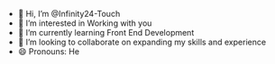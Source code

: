 - 👋 Hi, I’m @Infinity24-Touch
- 👀 I’m interested in Working with you
- 🌱 I’m currently learning Front End Development
- 💞️ I’m looking to collaborate on expanding my skills and experience
- 😄 Pronouns: He

<!---
Infinity24-Touch/Infinity24-Touch is a ✨ special ✨ repository because its `README.md` (this file) appears on your GitHub profile.
You can click the Preview link to take a look at your changes.
--->
